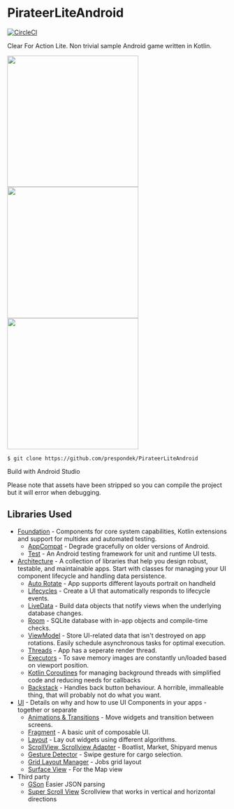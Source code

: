 # PirateerLiteAndroid

[![CircleCI](https://circleci.com/gh/prespondek/PirateerLiteAndroid.svg?style=shield)](https://circleci.com/gh/prespondek/PirateerLiteAndroid)


Clear For Action Lite. Non trivial sample Android game written in Kotlin.

<img src=https://i.imgur.com/Du6S9CH.png height=300 align=left>
<img src=https://i.imgur.com/9L7kkRf.png height=300 align=left>
<img src=https://i.imgur.com/PabK8xU.png height=300>


    $ git clone https://github.com/prespondek/PirateerLiteAndroid

Build with Android Studio

Please note that assets have been stripped so you can compile the project but it will error when debugging.

## Libraries Used

* [Foundation][0] - Components for core system capabilities, Kotlin extensions and support for
  multidex and automated testing.
  * [AppCompat][1] - Degrade gracefully on older versions of Android.
  * [Test][4] - An Android testing framework for unit and runtime UI tests.
* [Architecture][10] - A collection of libraries that help you design robust, testable, and
  maintainable apps. Start with classes for managing your UI component lifecycle and handling data
  persistence.
  * [Auto Rotate][34] - App supports different layouts portrait on handheld
  * [Lifecycles][12] - Create a UI that automatically responds to lifecycle events.
  * [LiveData][13] - Build data objects that notify views when the underlying database changes.
  * [Room][16] - SQLite database with in-app objects and compile-time checks.
  * [ViewModel][17] - Store UI-related data that isn't destroyed on app rotations. Easily schedule
     asynchronous tasks for optimal execution.
  * [Threads][38] - App has a seperate render thread.
  * [Executors][43] - To save memory images are constantly un/loaded based on viewport position.
  * [Kotlin Coroutines][91] for managing background threads with simplified code and reducing needs for callbacks
  * [Backstack][45] - Handles back button behaviour. A horrible, immalleable thing, that will probably not do what you want.
* [UI][30] - Details on why and how to use UI Components in your apps - together or separate
  * [Animations & Transitions][31] - Move widgets and transition between screens.
  * [Fragment][34] - A basic unit of composable UI.
  * [Layout][35] - Lay out widgets using different algorithms.
  * [ScrollView, Scrollview Adapter][39] - Boatlist, Market, Shipyard menus
  * [Gesture Detector][40] - Swipe gesture for cargo selection.
  * [Grid Layout Manager][41] - Jobs grid layout
  * [Surface View][42] - For the Map view 
* Third party
  * [GSon][36] Easier JSON parsing
  * [Super Scroll View][37] Scrollview that works in vertical and horizontal directions

[0]: https://developer.android.com/jetpack/components
[1]: https://developer.android.com/topic/libraries/support-library/packages#v7-appcompat
[2]: https://developer.android.com/kotlin/ktx
[4]: https://developer.android.com/training/testing/
[10]: https://developer.android.com/jetpack/arch/
[11]: https://developer.android.com/topic/libraries/data-binding/
[12]: https://developer.android.com/topic/libraries/architecture/lifecycle
[13]: https://developer.android.com/topic/libraries/architecture/livedata
[14]: https://developer.android.com/topic/libraries/architecture/navigation/
[16]: https://developer.android.com/topic/libraries/architecture/room
[17]: https://developer.android.com/topic/libraries/architecture/viewmodel
[18]: https://developer.android.com/topic/libraries/architecture/workmanager
[30]: https://developer.android.com/guide/topics/ui
[31]: https://developer.android.com/training/animation/
[34]: https://developer.android.com/guide/components/fragments
[35]: https://developer.android.com/guide/topics/ui/declaring-layout
[36]: https://sites.google.com/site/gson/Home
[38]: https://developer.android.com/guide/components/processes-and-threads
[37]: https://github.com/huangmb/SuperScrollView
[90]: https://bumptech.github.io/glide/
[91]: https://kotlinlang.org/docs/reference/coroutines-overview.html
[42]: https://www.google.com/url?client=internal-uds-cse&cx=000521750095050289010:zpcpi1ea4s8&q=https://developer.android.com/reference/android/view/SurfaceView&sa=U&ved=2ahUKEwiR1Ie0iarlAhUBN48KHfJwDtIQFjAAegQIBRAB&usg=AOvVaw1xtZEaZcXdkxTKRyLCJf2z
[39]: https://developer.android.com/reference/android/widget/ScrollView
[43]: https://developer.android.com/reference/java/util/concurrent/Executor
[45]: https://developer.android.com/guide/components/activities/tasks-and-back-stack
[40]: https://developer.android.com/training/gestures/detector
[41]: https://developer.android.com/reference/android/widget/GridLayout
